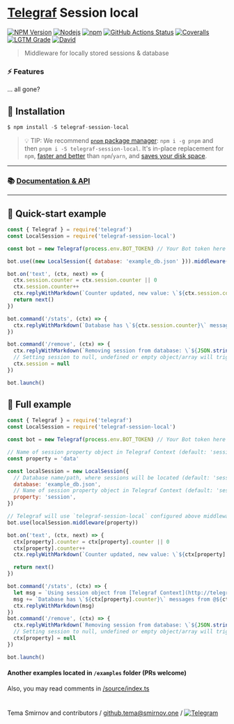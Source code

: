 # [Telegraf](https://github.com/telegraf/telegraf) Session local

[![NPM Version](https://img.shields.io/npm/v/telegraf-session-local.svg?style=flat-square)](https://www.npmjs.com/package/telegraf-session-local)
[![Nodejs](https://img.shields.io/node/v/telegraf-session-local.svg?style=flat-square)](https://www.npmjs.com/package/telegraf-session-local)
[![npm](https://img.shields.io/npm/dm/telegraf-session-local.svg?style=flat-square)](https://npmcharts.com/compare/telegraf-session-local,telegraf-session-redis,telegraf-session-mysql,telegraf-session-mongo,telegraf-session-dynamodb?interval=30)
[![GitHub Actions Status](https://img.shields.io/github/workflow/status/RealSpeaker/telegraf-session-local/CI?style=flat-square)](https://github.com/RealSpeaker/telegraf-session-local/actions)
[![Coveralls](https://img.shields.io/coveralls/github/RealSpeaker/telegraf-session-local/master.svg?style=flat-square)](https://coveralls.io/github/RealSpeaker/telegraf-session-local?branch=master)
[![LGTM Grade](https://img.shields.io/lgtm/grade/javascript/g/RealSpeaker/telegraf-session-local.svg?style=flat-square&?logo=lgtm&logoWidth=18)](https://lgtm.com/projects/g/RealSpeaker/telegraf-session-local/context:javascript)
[![David](https://img.shields.io/david/RealSpeaker/telegraf-session-local.svg?style=flat-square)](https://david-dm.org/RealSpeaker/telegraf-session-local)

> Middleware for locally stored sessions & database

### ⚡️ Features

… all gone?

## 🚀 Installation

```js
$ npm install -S telegraf-session-local
```

> 💡 TIP: We recommend [`pnpm` package manager](https://pnpm.io/?from=https://github.com/RealSpeaker/telegraf-session-local/): `npm i -g pnpm` and then `pnpm i -S telegraf-session-local`.
> It's in-place replacement for `npm`, [faster and better](https://pnpm.io/benchmarks) than `npm`/`yarn`, and [saves your disk space](https://pnpm.io/motivation#saving-disk-space-and-boosting-installation-speed).
---
### 📚 [Documentation & API](http://realspeaker.github.io/telegraf-session-local/)
---
## 👀 Quick-start example

```js
const { Telegraf } = require('telegraf')
const LocalSession = require('telegraf-session-local')

const bot = new Telegraf(process.env.BOT_TOKEN) // Your Bot token here

bot.use((new LocalSession({ database: 'example_db.json' })).middleware())

bot.on('text', (ctx, next) => {
  ctx.session.counter = ctx.session.counter || 0
  ctx.session.counter++
  ctx.replyWithMarkdown(`Counter updated, new value: \`${ctx.session.counter}\``)
  return next()
})

bot.command('/stats', (ctx) => {
  ctx.replyWithMarkdown(`Database has \`${ctx.session.counter}\` messages from @${ctx.from.username || ctx.from.id}`)
})

bot.command('/remove', (ctx) => {
  ctx.replyWithMarkdown(`Removing session from database: \`${JSON.stringify(ctx.session)}\``)
  // Setting session to null, undefined or empty object/array will trigger removing it from database
  ctx.session = null
})

bot.launch()
```

## 📄 Full example

```js
const { Telegraf } = require('telegraf')
const LocalSession = require('telegraf-session-local')

const bot = new Telegraf(process.env.BOT_TOKEN) // Your Bot token here

// Name of session property object in Telegraf Context (default: 'session')
const property = 'data'

const localSession = new LocalSession({
  // Database name/path, where sessions will be located (default: 'sessions.json')
  database: 'example_db.json',
  // Name of session property object in Telegraf Context (default: 'session')
  property: 'session',
})

// Telegraf will use `telegraf-session-local` configured above middleware with overrided `property` value: `data`, instead of `session`
bot.use(localSession.middleware(property))

bot.on('text', (ctx, next) => {
  ctx[property].counter = ctx[property].counter || 0
  ctx[property].counter++
  ctx.replyWithMarkdown(`Counter updated, new value: \`${ctx[property].counter}\``)

  return next()
})

bot.command('/stats', (ctx) => {
  let msg = `Using session object from [Telegraf Context](http://telegraf.js.org/context.html) (\`ctx\`), named \`${property}\`\n`
  msg += `Database has \`${ctx[property].counter}\` messages from @${ctx.from.username || ctx.from.id}`
  ctx.replyWithMarkdown(msg)
})
bot.command('/remove', (ctx) => {
  ctx.replyWithMarkdown(`Removing session from database: \`${JSON.stringify(ctx[property])}\``)
  // Setting session to null, undefined or empty object/array will trigger removing it from database
  ctx[property] = null
})

bot.launch()
```

#### Another examples located in `/examples` folder (PRs welcome)
Also, you may read comments in  [/source/index.ts](https://github.com/RealSpeaker/telegraf-session-local/blob/master/source/index.ts)

#

Tema Smirnov and contributors / <github.tema@smirnov.one> / [![Telegram](https://img.shields.io/badge/%F0%9F%92%AC%20Telegram-%40TemaSM-blue.svg)](https://goo.gl/YeV4gk)
